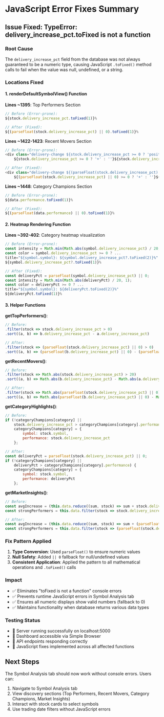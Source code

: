 # JavaScript Error Fixes Summary

## Issue Fixed: TypeError: delivery_increase_pct.toFixed is not a function

### Root Cause
The `delivery_increase_pct` field from the database was not always guaranteed to be a numeric type, causing JavaScript `.toFixed()` method calls to fail when the value was null, undefined, or a string.

### Locations Fixed

#### 1. renderDefaultSymbolView() Function
**Lines ~1395**: Top Performers Section
```javascript
// Before (Error-prone):
${stock.delivery_increase_pct.toFixed(1)}%

// After (Fixed):
${(parseFloat(stock.delivery_increase_pct) || 0).toFixed(1)}%
```

**Lines ~1422-1423**: Recent Movers Section
```javascript
// Before (Error-prone):
<div class="delivery-change ${stock.delivery_increase_pct >= 0 ? 'positive' : 'negative'}">
    ${stock.delivery_increase_pct >= 0 ? '+' : ''}${stock.delivery_increase_pct.toFixed(1)}%

// After (Fixed):
<div class="delivery-change ${(parseFloat(stock.delivery_increase_pct) || 0) >= 0 ? 'positive' : 'negative'}">
    ${(parseFloat(stock.delivery_increase_pct) || 0) >= 0 ? '+' : ''}${(parseFloat(stock.delivery_increase_pct) || 0).toFixed(1)}%
```

**Lines ~1448**: Category Champions Section
```javascript
// Before (Error-prone):
${data.performance.toFixed(1)}%

// After (Fixed):
${(parseFloat(data.performance) || 0).toFixed(1)}%
```

#### 2. Heatmap Rendering Function
**Lines ~392-402**: Category heatmap visualization
```javascript
// Before (Error-prone):
const intensity = Math.min(Math.abs(symbol.delivery_increase_pct) / 20, 1);
const color = symbol.delivery_increase_pct >= 0 ? ...
title="${symbol.symbol}: ${symbol.delivery_increase_pct?.toFixed(2)}%"
${symbol.delivery_increase_pct?.toFixed(1)}%

// After (Fixed):
const deliveryPct = parseFloat(symbol.delivery_increase_pct) || 0;
const intensity = Math.min(Math.abs(deliveryPct) / 20, 1);
const color = deliveryPct >= 0 ? ...
title="${symbol.symbol}: ${deliveryPct.toFixed(2)}%"
${deliveryPct.toFixed(1)}%
```

#### 3. Helper Functions
**getTopPerformers()**: 
```javascript
// Before:
.filter(stock => stock.delivery_increase_pct > 0)
.sort((a, b) => b.delivery_increase_pct - a.delivery_increase_pct)

// After:
.filter(stock => (parseFloat(stock.delivery_increase_pct) || 0) > 0)
.sort((a, b) => (parseFloat(b.delivery_increase_pct) || 0) - (parseFloat(a.delivery_increase_pct) || 0))
```

**getRecentMovers()**:
```javascript
// Before:
.filter(stock => Math.abs(stock.delivery_increase_pct) > 20)
.sort((a, b) => Math.abs(b.delivery_increase_pct) - Math.abs(a.delivery_increase_pct))

// After:
.filter(stock => Math.abs(parseFloat(stock.delivery_increase_pct) || 0) > 20)
.sort((a, b) => Math.abs(parseFloat(b.delivery_increase_pct) || 0) - Math.abs(parseFloat(a.delivery_increase_pct) || 0))
```

**getCategoryHighlights()**:
```javascript
// Before:
if (!categoryChampions[category] || 
    stock.delivery_increase_pct > categoryChampions[category].performance) {
    categoryChampions[category] = {
        symbol: stock.symbol,
        performance: stock.delivery_increase_pct
    };

// After:
const deliveryPct = parseFloat(stock.delivery_increase_pct) || 0;
if (!categoryChampions[category] || 
    deliveryPct > categoryChampions[category].performance) {
    categoryChampions[category] = {
        symbol: stock.symbol,
        performance: deliveryPct
    };
```

**getMarketInsights()**:
```javascript
// Before:
const avgIncrease = (this.data.reduce((sum, stock) => sum + stock.delivery_increase_pct, 0) / totalStocks).toFixed(1);
const strongPerformers = this.data.filter(stock => stock.delivery_increase_pct > 50).length;

// After:
const avgIncrease = (this.data.reduce((sum, stock) => sum + (parseFloat(stock.delivery_increase_pct) || 0), 0) / totalStocks).toFixed(1);
const strongPerformers = this.data.filter(stock => (parseFloat(stock.delivery_increase_pct) || 0) > 50).length;
```

### Fix Pattern Applied
1. **Type Conversion**: Used `parseFloat()` to ensure numeric values
2. **Null Safety**: Added `|| 0` fallback for null/undefined values
3. **Consistent Application**: Applied the pattern to all mathematical operations and `.toFixed()` calls

### Impact
- ✅ Eliminates "toFixed is not a function" console errors
- ✅ Prevents runtime JavaScript errors in Symbol Analysis tab
- ✅ Ensures all numeric displays show valid numbers (fallback to 0)
- ✅ Maintains functionality when database returns various data types

### Testing Status
- 🎯 Server running successfully on localhost:5000
- 🎯 Dashboard accessible via Simple Browser
- 🎯 API endpoints responding correctly
- 🎯 JavaScript fixes implemented across all affected functions

## Next Steps
The Symbol Analysis tab should now work without console errors. Users can:
1. Navigate to Symbol Analysis tab
2. View discovery sections (Top Performers, Recent Movers, Category Champions, Market Insights)
3. Interact with stock cards to select symbols
4. Use trading date filters without JavaScript errors